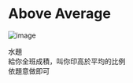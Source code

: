 # Above Average  
![image](https://github.com/10360555iamnn/UVAdataset/assets/95529963/40b9adc6-481b-41b1-a4c4-ab7ec703568d)  

水題  
給你全班成積，叫你印高於平均的比例  
依題意做即可  
